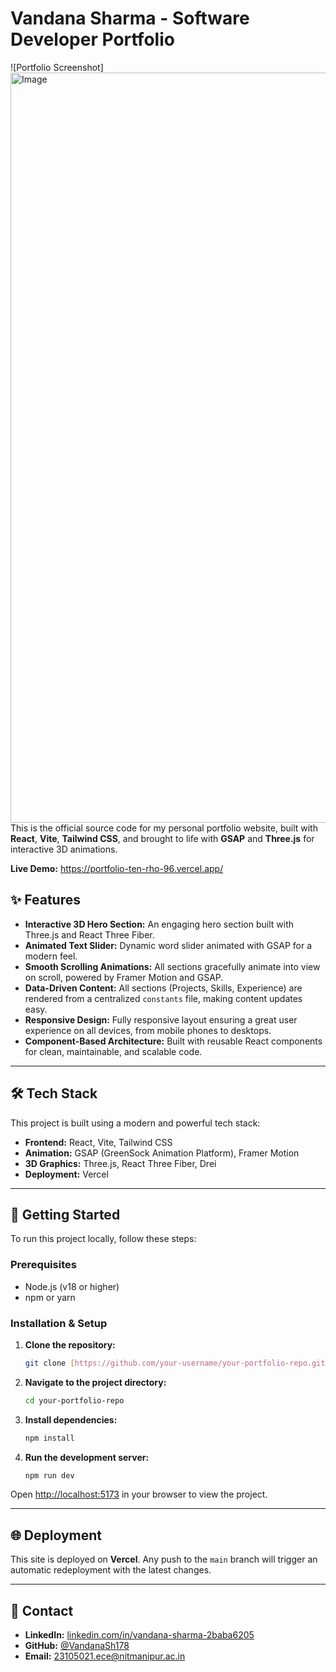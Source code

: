 # Vandana Sharma - Software Developer Portfolio

![Portfolio Screenshot]<img width="1920" height="1200" alt="Image" src="https://github.com/user-attachments/assets/80a835f2-ecda-4ccf-ac4b-b7de2d38d463" />This is the official source code for my personal portfolio website, built with **React**, **Vite**, **Tailwind CSS**, and brought to life with **GSAP** and **Three.js** for interactive 3D animations.

**Live Demo:** https://portfolio-ten-rho-96.vercel.app/

## ✨ Features

-   **Interactive 3D Hero Section:** An engaging hero section built with Three.js and React Three Fiber.
-   **Animated Text Slider:** Dynamic word slider animated with GSAP for a modern feel.
-   **Smooth Scrolling Animations:** All sections gracefully animate into view on scroll, powered by Framer Motion and GSAP.
-   **Data-Driven Content:** All sections (Projects, Skills, Experience) are rendered from a centralized `constants` file, making content updates easy.
-   **Responsive Design:** Fully responsive layout ensuring a great user experience on all devices, from mobile phones to desktops.
-   **Component-Based Architecture:** Built with reusable React components for clean, maintainable, and scalable code.

---

## 🛠️ Tech Stack

This project is built using a modern and powerful tech stack:

-   **Frontend:** React, Vite, Tailwind CSS
-   **Animation:** GSAP (GreenSock Animation Platform), Framer Motion
-   **3D Graphics:** Three.js, React Three Fiber, Drei
-   **Deployment:** Vercel

---

## 🚀 Getting Started

To run this project locally, follow these steps:

### Prerequisites

-   Node.js (v18 or higher)
-   npm or yarn

### Installation & Setup

1.  **Clone the repository:**
    ```bash
    git clone [https://github.com/your-username/your-portfolio-repo.git](https://github.com/your-username/your-portfolio-repo.git)
    ```

2.  **Navigate to the project directory:**
    ```bash
    cd your-portfolio-repo
    ```

3.  **Install dependencies:**
    ```bash
    npm install
    ```

4.  **Run the development server:**
    ```bash
    npm run dev
    ```

Open [http://localhost:5173](http://localhost:5173) in your browser to view the project.

---

## 🌐 Deployment

This site is deployed on **Vercel**. Any push to the `main` branch will trigger an automatic redeployment with the latest changes.

---

## 📧 Contact

-   **LinkedIn:** [linkedin.com/in/vandana-sharma-2baba6205](https://www.linkedin.com/in/vandana-sharma-2baba6205)
-   **GitHub:** [@VandanaSh178](https://github.com/VandanaSh178)
-   **Email:** 23105021.ece@nitmanipur.ac.in
